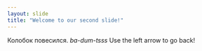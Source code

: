 ```yaml
---
layout: slide
title: "Welcome to our second slide!"
---
```

Колобок повесился. *ba-dum-tsss*
Use the left arrow to go back!